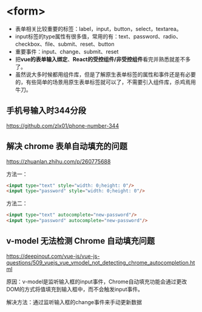 # \<form>

* 表单相关比较重要的标签：label，input，button，select，textarea。
* input标签的type属性有很多值，常用的有：text、password、radio、checkbox、file、submit、reset、button
* 重要事件：input、change、submit、reset
* 把**vue的表单输入绑定**、**React的受控组件/非受控组件**看完并熟悉就差不多了。
* 虽然说大多时候都用组件库，但是了解原生表单标签的属性和事件还是有必要的，有些简单的场景用原生表单标签就可以了，不需要引入组件库，杀鸡焉用牛刀。

## 手机号输入时344分段

https://github.com/zlx01/phone-number-344

## 解决 chrome 表单自动填充的问题

https://zhuanlan.zhihu.com/p/260775688


方法一：

```html
<input type="text" style="width: 0;height: 0"/>
<input type="password" style="width: 0;height: 0"/>
```

方法二：
```html
<input type="text" autocomplete="new-password"/>
<input type="password" autocomplete="new-password"/>
```



## v-model 无法检测 Chrome 自动填充问题

https://deepinout.com/vue-js/vue-js-questions/509_vuejs_vue_vmodel_not_detecting_chrome_autocompletion.html

原因：v-model是监听输入框的input事件，Chrome自动填充功能会通过更改DOM的方式将值填充到输入框中，而不会触发input事件。

解决方法：通过监听输入框的change事件来手动更新数据






